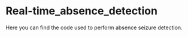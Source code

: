 # Real-time_absence_detection
Here you can find the code used to perform absence seizure detection. 
